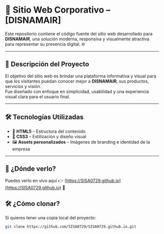 # 🏢 Sitio Web Corporativo – [DISNAMAIR]

Este repositorio contiene el código fuente del sitio web desarrollado para **DISNAMAIR**, una solución moderna, responsiva y visualmente atractiva para representar su presencia digital. 🌐

---

## 📌 Descripción del Proyecto

El objetivo del sitio web es brindar una plataforma informativa y visual para que los visitantes puedan conocer mejor a **DISNAMAIR**, sus productos, servicios y visión.  
Fue diseñado con enfoque en simplicidad, usabilidad y una experiencia visual clara para el usuario final.

---

## 🛠️ Tecnologías Utilizadas

- 🧱 **HTML5** – Estructura del contenido  
- 🎨 **CSS3** – Estilización y diseño visual  
- 🖼️ **Assets personalizados** – Imágenes de branding e identidad de la empresa  

---

## 👀 ¿Dónde verlo?

Puedes verlo en vivo aquí 👉 [https://SISA0729.github.io](https://SISA0729.github.io) 🔗

## 🛠️ ¿Cómo clonar?

Si quieres tener una copia local del proyecto:

```bash
git clone https://github.com/SISA0729/SISA0729.github.io.git
